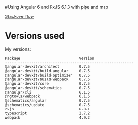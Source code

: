 #Using Angular 6 and RxJS 6.1.3 with pipe and map

[Stackoverflow](https://stackoverflow.com/questions/51725352/angular6-map-is-not-a-function)

# Versions used
My versions:

```
Package                           Version
-----------------------------------------------------------
@angular-devkit/architect         0.7.5
@angular-devkit/build-angular     0.7.5
@angular-devkit/build-optimizer   0.7.5
@angular-devkit/build-webpack     0.7.5
@angular-devkit/core              0.7.5
@angular-devkit/schematics        0.7.5
@angular/cli                      6.1.5
@ngtools/webpack                  6.1.5
@schematics/angular               0.7.5
@schematics/update                0.7.5
rxjs                              6.3.1
typescript                        2.7.2
webpack                           4.9.2
```